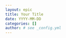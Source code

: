 ```yaml
---
layout: epic
title: Your Title
date: YYYY-MM-DD
categories: []
author: # see _config.yml
---
```


<!--

Dear Artsy Engineer:

What follows is a template for a truly epic blog post. It follows the narrative structure of [the monomyth](https://en.wikipedia.org/wiki/The_Hero_with_a_Thousand_Faces); you are the hero of this myth.

Use this template if you're interested in spending a few hours at least writing the post. You need to copy this file into the `_posts` directory and rename it with the current date and post title. Then go through and write as much as you like for each of the sections described below.

Finally, send a PR and congrats! You've written a blog post.

-->

<!--
Iɴᴛʀᴏᴅᴜᴄᴛɪᴏɴ

An introduction is a 1-2 paragraph overview of what the blog post talks about. It should describe the technologies related to the blog post, but not explain them. Write this last.

-->

<!-- more -->

<!--
  _______  _              ____            _  _                             __          __           _      _ 
 |__   __|| |            / __ \          | |(_)                            \ \        / /          | |    | |
    | |   | |__    ___  | |  | | _ __  __| | _  _ __    __ _  _ __  _   _   \ \  /\  / /___   _ __ | |  __| |
    | |   | '_ \  / _ \ | |  | || '__|/ _` || || '_ \  / _` || '__|| | | |   \ \/  \/ // _ \ | '__|| | / _` |
    | |   | | | ||  __/ | |__| || |  | (_| || || | | || (_| || |   | |_| |    \  /\  /| (_) || |   | || (_| |
    |_|   |_| |_| \___|  \____/ |_|   \__,_||_||_| |_| \__,_||_|    \__, |     \/  \/  \___/ |_|   |_| \__,_|
                                                                     __/ |
                                                                    |___/

Begin your story by establishing the setting (The Ordinary World). You're probably writing a blog post about learning something, so think back to what you and the world were like before you learned that thing. Describe it. What was the world like? What were some of the problems with the world as it existed?

This section only needs to be a few paragraphs long. Don't spend too much time on it – you can come back and revisit it as you write the rest of your story.

Example: Luke is an adolescent farmer with big dreams, but is being held back by his responsibilities to his farm.
-->

<!--
  _______  _              _____        _  _   _                        _                     _                     
 |__   __|| |            / ____|      | || | | |             /\       | |                   | |                    
    | |   | |__    ___  | |      __ _ | || | | |_  ___      /  \    __| |__   __ ___  _ __  | |_  _   _  _ __  ___ 
    | |   | '_ \  / _ \ | |     / _` || || | | __|/ _ \    / /\ \  / _` |\ \ / // _ \| '_ \ | __|| | | || '__|/ _ \
    | |   | | | ||  __/ | |____| (_| || || | | |_| (_) |  / ____ \| (_| | \ V /|  __/| | | || |_ | |_| || |  |  __/
    |_|   |_| |_| \___|  \_____|\__,_||_||_|  \__|\___/  /_/    \_\\__,_|  \_/  \___||_| |_| \__| \__,_||_|   \___|
                                                                                                                   
The Call to Adventure is the event that precipitated the story you're writing about. Your call to adventure might be a bug report or a feature request. Heroes usually don't accept a call to adventure – at first. They resist but eventually come to realize that they must go on the adventure. Only spend a few paragraphs here.

Example: Obi-Wan Kanobi asks Luke to become a Jedi, like his father. Luke turns him down at first, but after his farm is destroyed, he joins Obi-Wan and begins his training.
-->

<!--
  _______  _              ____            _               _ 
 |__   __|| |            / __ \          | |             | |
    | |   | |__    ___  | |  | | _ __  __| |  ___   __ _ | |
    | |   | '_ \  / _ \ | |  | || '__|/ _` | / _ \ / _` || |
    | |   | | | ||  __/ | |__| || |  | (_| ||  __/| (_| || |
    |_|   |_| |_| \___|  \____/ |_|   \__,_| \___| \__,_||_|

The Ordeal is the biggest part of your post. It can range from five paragraphs to fifty.

Describe, in detail, the ordeal of the adventure. What you learned isn't as important as how you learned it. Make sure to include links to pull requests and issues that you found in your journey. Also include embedded media – like images or youtube videos – to help break up this long section.

Example: Luke travels to faraway lands to help free a political prisoner. He makes friends along the way, but there are costs to his adventure.

-->

<!--
  _______  _             _____                                 _ 
 |__   __|| |           |  __ \                               | |
    | |   | |__    ___  | |__) | ___ __      __ __ _  _ __  __| |
    | |   | '_ \  / _ \ |  _  / / _ \\ \ /\ / // _` || '__|/ _` |
    | |   | | | ||  __/ | | \ \|  __/ \ V  V /| (_| || |  | (_| |
    |_|   |_| |_| \___| |_|  \_\\___|  \_/\_/  \__,_||_|   \__,_|

This small section is for describing the feeling of accomplishment after you fixed a bug or finished a feature. Take a few paragraphs to reflect on all that you learned.

Example: Luke and his friends are celebrated for their bravery.                                   
-->

<!--
  _______  _             _____        _                       
 |__   __|| |           |  __ \      | |                      
    | |   | |__    ___  | |__) | ___ | |_  _   _  _ __  _ __  
    | |   | '_ \  / _ \ |  _  / / _ \| __|| | | || '__|| '_ \ 
    | |   | | | ||  __/ | | \ \|  __/| |_ | |_| || |   | | | |
    |_|   |_| |_| \___| |_|  \_\\___| \__| \__,_||_|   |_| |_|

The Return is the most difficult section of the story to write. It describes the return of the hero – that's you – to the Ordinary World. But there's a problem: the hero has changed throughout the Ordeal. They aren't the same as they were in the beginning of the story. They've learned and grown. They've come to appreciate the cost of their adventure and reflect on decisions they would have made differently.

Take a few paragraphs to reflect on how you've grown and how the Ordinary World no longer feels like home. For instance, if you've learned a technology, describe how you are frustrated by not being able to apply that technology everywhere.

Example: Years later, Luke is a guardian of the Rebel resistance and helps defend their icy fortress from enemies and snow monsters.
-->
